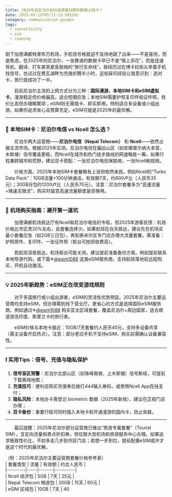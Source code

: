 ```yaml
---
title: 2025年去尼泊尔如何选择最划算的数据上网卡？
date: 2025-09-13T05:11:23.591201
category: communication-guides
tags:
  - connectivity
  - sim
  - roaming
---
```


刚下加德满都特里布万机场，手机信号格就迫不及待地跳了出来——不是喜悦，而是焦虑。在2025年的尼泊尔，一张靠谱的数据卡早已不是“锦上添花”，而是连通导航、翻译、打车甚至紧急联络的“旅行生命线”。我经历过在博卡拉街头举着手机找信号，也试过在费瓦湖畔为充值折腾半小时，这些踩坑经验让我意识到：选对卡，旅行就成功了一半。

　　目前尼泊尔主流的上网方式分为三种：**国际漫游、本地SIM卡和eSIM虚拟卡**。漫游稳定但价格偏高，适合短期应急；本地SIM需要护照复印件和证件照，性价比高但办理略繁琐；eSIM则无需插卡、即买即用，特别适合多设备或小组出游。如果你追求省心且预算充足，eSIM可能是2025年的最优解。

---

### 📍 本地SIM卡：尼泊尔电信 vs Ncell 怎么选？
　　尼泊尔两大运营商——**尼泊尔电信（Nepal Telecom）** 和 **Ncell**——依然占据主流市场。根据2025年实测，尼泊尔电信在偏远山区（如安娜普尔纳大本营、木斯塘）信号覆盖更稳，而Ncell在城市和热门徒步路线的网速略胜一筹。如果行程兼顾城市和荒野，建议双卡搭配：一张尼泊尔电信保联络，一张Ncell刷视频。

　　价格方面，2025年本地SIM卡套餐略有上涨但依然亲民。例如Ncell的“Turbo Data Pack”：10GB流量+100分钟通话，有效期7天，约600卢比（人民币35元）；30GB月包约1200卢比（人民币70元）。注意：尼泊尔套餐多为“高速流量+降速无限流”，购买时留意高速流量额度是否够用。

---

### 🛬 机场购买指南：避开第一道坑
　　加德满都机场抵达厅有Ncell和尼泊尔电信的专柜，但2025年游客反馈：机场价格比市区贵20%左右，且套餐选择少。如果航班在白天抵达，建议先在机场买最小套餐应急（如2GB三日包），再到泰米尔区专门店办理大流量套餐。需准备：护照原件、复印件、一张证件照（柜台可拍但收费高）。

　　若航班深夜抵达，机场柜台可能关闭，建议提前准备备份方案。例如提前联系本地导游代购，或下载✈[@esim1088](https://t.me/s/esim1088) 这类eSIM服务商，支持航班落地前远程购买，开机自动激活。

---

### 💡 2025年新趋势：eSIM正在改变游戏规则
　　对于多国旅行或小组出游者，eSIM的灵活性优势明显。2025年尼泊尔主要运营商均支持eSIM，但办理需到线下营业厅。更省心的方式是选择国际eSIM服务商，例如通过✈[@esim1088](https://t.me/s/esim1088) 购买亚太区域套餐，覆盖尼泊尔+周边国家，适合顺道游览印度、斯里兰卡的旅行者。

　　eSIM价格与本地卡接近：10GB/7天套餐约人民币40元，支持多设备共享（需主设备开启热点）。注意：部分老旧手机不支持eSIM，购买前需确认设备兼容性。

---

### ❗ 实用Tips：信号、充值与隐私保护
1. **信号盲区预警**：尼泊尔北部山区（如珠峰南坡、上木斯塘）信号断续，可提前下载离线地图；  
2. **充值技巧**：便利店购买充值券后拨打*444*输入券码，或使用Ncell App在线支付；  
3. **隐私风险**：本地办卡需登记 biometric 数据（2025年新规），建议在正规门店办理；  
4. **双卡备份**：重要行程可同时插入本地卡和开通漫游的国内卡，防止失联。

---

　　最后提醒：2025年尼泊尔部分运营商已推出“旅游专属套餐”（Tourist SIM），含定向流量和景点折扣券，但仅限大型机场和旅游服务中心办理。如果追求极致性价比，不妨多走几步到市区门店；若想一步到位，提前配置eSIM或许才是这个时代的最优解。

（附：2025年尼泊尔主要运营商套餐价格参考表）  
| 套餐类型 | 流量 | 有效期 | 约合人民币 |  
|---------|-----|-------|----------|  
| Ncell 经济包 | 5GB | 7天 | 25元 |  
| Nepal Telecom 畅游包 | 20GB | 15天 | 60元 |  
| eSIM 区域包 | 10GB | 7天 | 40